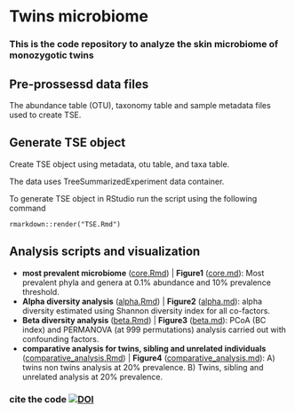 # Twins microbiome
### This is the code repository to analyze the skin microbiome of monozygotic twins ###

## Pre-prossessd data files 
The abundance table (OTU), taxonomy table and sample metadata files used to create TSE. 

## Generate TSE object
Create TSE object using metadata, otu table, and taxa table. 

The data uses TreeSummarizedExperiment data container. 

To generate TSE object in RStudio run the script using the following command  
```
rmarkdown::render("TSE.Rmd")
```
 
## Analysis scripts and visualization
- **most prevalent microbiome** ([core.Rmd](core.Rmd)) | **Figure1** ([core.md](core.md)): Most prevalent phyla and genera at 0.1% abundance and 10% prevalence threshold.
- **Alpha diversity analysis** ([alpha.Rmd](alpha.Rmd)) | **Figure2** ([alpha.md](alpha.md)): alpha diversity estimated using Shannon diversity index for all co-factors. 
- **Beta diversity analysis** ([beta.Rmd](beta.Rmd)) | **Figure3** ([beta.md](beta.md)): PCoA (BC index) and PERMANOVA (at 999 permutations) analysis carried out with confounding factors.
- **comparative analysis for twins, sibling and unrelated individuals** ([comparative_analysis.Rmd](comparative_analysis.Rmd)) | **Figure4** ([comparative_analysis.md](comparative_analysis.md)): A) twins non twins analysis at 20% prevalence. B) Twins, sibling and unrelated analysis at 20% prevalence.

### cite the code [![DOI](https://zenodo.org/badge/757274106.svg)](https://doi.org/10.5281/zenodo.14576498)

